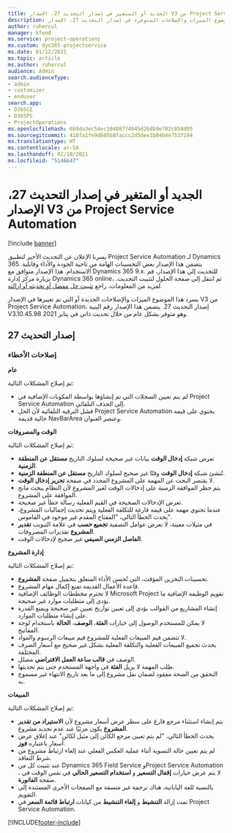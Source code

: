 ```yaml
---
title: الجديد أو المتغير في إصدار التحديث 27، الإصدار V3 من Project Service Automation
description: يسرد هذا الموضوع الميزات والإصلاحات المتوفرة في إصدار التحديث 27، الإصدار V3 من Project Service Automation.
author: ruhercul
manager: kfend
ms.service: project-operations
ms.custom: dyn365-projectservice
ms.date: 01/12/2021
ms.topic: article
ms.author: ruhercul
audience: Admin
search.audienceType:
- admin
- customizer
- enduser
search.app:
- D365CE
- D365PS
- ProjectOperations
ms.openlocfilehash: 6b9da3ec54ec10408774945d26db9e702c858d05
ms.sourcegitcommit: 418fa1fe9d605b8faccc2d5dee1b04b4e753f194
ms.translationtype: HT
ms.contentlocale: ar-SA
ms.lasthandoff: 02/10/2021
ms.locfileid: "5146647"
---
```

# <a name="whats-new-or-changed-in-project-service-automation-update-release-27-v3"></a>الجديد أو المتغير في إصدار التحديث 27، الإصدار V3 من Project Service Automation

[!include [banner](../includes/psa-now-project-operations.md)]

يسرنا الإعلان عن التحديث الأخير لتطبيق Project Service Automation لـ Dynamics 365. يتضمن هذا الإصدار بعض التحسينات الهامة من ناحية الجودة والأداء وقابلية الاستخدام. هذا الإصدار متوافق مع Dynamics 365 9.x. للتحديث إلى هذا الإصدار، قم بزيارة مركز إدارة Dynamics 365 online، ثم انتقل إلى صفحة الحلول لتثبيت التحديث. لمزيد من المعلومات، راجع [تثبيت حل مفضل أو تحديثه أو إزالته](https://docs.microsoft.com/power-platform/admin/install-remove-preferred-solution).

يسرد هذا الموضوع الميزات والإصلاحات الجديدة أو التي تم تغييرها في الإصدار V3 من Project Service Automation، إصدار التحديث 27. يتضمن هذا الإصدار رقم البنية V3.10.45.98 وهو متوفر بشكل عام من خلال تحديث ذاتي في يناير 2021.

## <a name="update-release-27"></a>إصدار التحديث 27

### <a name="bug-fixes"></a>إصلاحات الأخطاء

**عام**

تم إصلاح المشكلات التالية:

- لم يتم تعيين السجلات التي تم إنشاؤها بواسطة المكونات الإضافية في Project Service Automation إلى الحذف التلقائي.
- فشل الترقية التلقائية لأن الحل Project Service Automation يحتوي على قيمة خالية قديمة NavBarArea وعنصر العنوان.

**الوقت والمصروفات**

تم إصلاح المشكلات التالية:

- تعرض شبكة **إدخال الوقت** بيانات غير صحيحة لسلوك التاريخ **مستقل عن المنطقة الزمنية‬**.
- تُنشئ شبكة **إدخال الوقت** وقتًا غير صحيح لسلوك التاريخ **مستقل عن المنطقة الزمنية‬**.
- لا يقتصر البحث عن المهمة على المشروع المحدد في صفحة **تحرير إدخال الوقت**.
- يتم حظر الموافقة الزمنية على إدخالات الوقت لغير المشروع لأن النظام يبحث مانح الموافقة على المشروع.
- تعرض الإدخالات الصحيحة في القيم الفعلية رسالة خطأ غير صحيحة.
- عندما تحتوي مهمة على قيمة فارغة للتكلفة الفعلية ويتم تحديث إجماليات المشروع، يحدث الخطأ التالي، "المفتاح المقدم غير موجود في القاموس".
- في مثيلات معينة، لا تعرض عوامل التصفية **تجميع حسب** في علامة التبويب **تقدير المشروع** تقديرات المصروفات.
- **الفاصل الزمني الصيفي** غير صحيح لإدخالات الوقت.

**إدارة المشروع**

تم إصلاح المشكلات التالية:

- تحسينات التخزين المؤقت، التي تُحسن الأداء المتعلق بتحميل صفحة **المشروع**.
- قاعدة الأعمال القديمة تمنع إكمال مهام المشروع.
- لا تحترم مخططات الوظائف الإضافية Microsoft Project تقويم الوظيفة الإضافية ما يؤدي إلى متطلبات موارد غير صحيحة.
- إنشاء المشاريع من القوالب يؤدي إلى تعيين تواريخ تعيين غير صحيحة ويمنع القدرة على إنشاء متطلبات الموارد.
- لا يمكن للمستخدم الوصول إلى خيارات **الفئة**، **الوصف**، **الحالة** باستخدام لوحة المفاتيح.
- لا تتضمن قيم المبيعات الفعلية للمشروع قيم مبيعات الرسوم والمواد.
- يحدث تجميع المبيعات الفعلية والتكلفة الفعلية بشكل غير صحيح مع أسعار الصرف المختلفة.
- الوصف في **قالب ساعة العمل الافتراضي** مضلل.
- طلب المهمة  لا يزيل **الفئة** في واجهة المستخدم حتى يتم تحديثها.
- التحقق من الصحة مفقود لضمان نقل مشروع إلى ما بعد تاريخ الانتهاء غير مسموح به.

**المبيعات**

تم إصلاح المشكلات التالية:

- يتم إنشاء استثناء مرجع فارغ على سطر عرض أسعار مشروع لأن **الاستيراد من تقدير المشروع** يكون مرئيًا عند عدم تحديد مشروع.
- يحدث الخطأ التالي، "لم يتم تعيين مرجع الكائن إلى مثيل لكائن" عند إغلاق عرض أسعار باعتباره **فوز**.
- لم يتم تعيين حالة التسوية أثناء عملية العكس الفعلي عند إلغاء ارتباط مشروع من شرط التعاقد.
- عند تثبيت كل من Dynamics 365 Field Service وProject Service Automation ، لا يتم عرض خيارات **إقفال التسعير** و **استخدام التسعير الحالي** في نفس الوقت في صفحة **الفاتورة**.
- بالنسبة للغة اليابانية، هناك ترجمة غير متسقة مع الصفحات الأخرى المستندة إلى التقويم.
- تمت إزالة **التنشيط** و **إلغاء التنشيط** من كيانات **ارتباط قائمة السعر** في Project Service Automation.


[!INCLUDE[footer-include](../includes/footer-banner.md)]